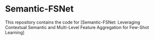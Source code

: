 # Semantic-FSNet
This repository contains the code for [Semantic-FSNet: Leveraging Contextual Semantic and Multi-Level Feature Aggregation for Few-Shot Learning]
